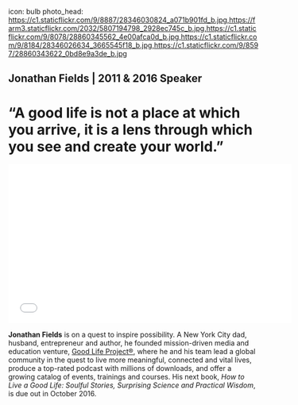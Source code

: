 icon: bulb
photo_head: https://c1.staticflickr.com/9/8887/28346030824_a071b901fd_b.jpg,https://farm3.staticflickr.com/2032/5807194798_2928ec745c_b.jpg,https://c1.staticflickr.com/9/8078/28860345562_4e00afca0d_b.jpg,https://c1.staticflickr.com/9/8184/28346026634_3665545f18_b.jpg,https://c1.staticflickr.com/9/8597/28860343622_0bd8e9a3de_b.jpg

## Jonathan Fields | 2011 & 2016 Speaker 

# “A good life is not a place at which you arrive, it is a lens through which you see and create your world.”

<div class="zig-zags_blue"></div>

<iframe src="//player.vimeo.com/video/181970661?byline=0&amp;portrait=0&amp;color=adbf27" width="570" height="321" frameborder="0" webkitallowfullscreen mozallowfullscreen allowfullscreen></iframe>

<div class="line-canvas"></div>

**Jonathan Fields** is on a quest to inspire possibility. A New York City dad, husband, entrepreneur and author, he founded mission-driven media and education venture, [Good Life Project®](http://goodlifeproject.com), where he and his team lead a global community in the quest to live more meaningful, connected and vital lives, produce a top-rated podcast with millions of downloads, and offer a growing catalog of events, trainings and courses. His next book, *How to Live a Good Life: Soulful Stories, Surprising Science and Practical Wisdom*, is due out in October 2016.

